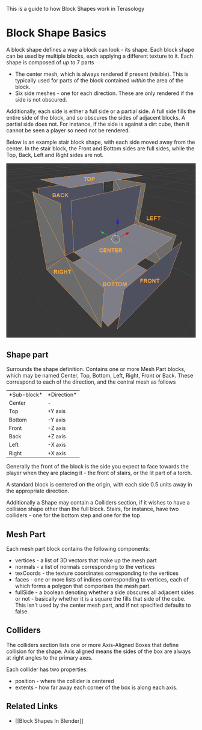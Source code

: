 This is a guide to how Block Shapes work in Terasology

# Block Shape Basics

A block shape defines a way a block can look - its shape. Each block shape can be used by multiple blocks, each applying a different texture to it. Each shape is composed of *up to* 7 parts

* The center mesh, which is always rendered if present (visible). This is typically used for parts of the block contained *within* the area of the block.
* Six side meshes - one for each direction. These are only rendered if the side is not obscured.

Additionally, each side is either a full side or a partial side. A full side fills the entire side of the block, and so obscures the sides of adjacent blocks. A partial side does not. For instance, if the side is against a dirt cube, then it cannot be seen a player so need not be rendered.

Below is an example stair block shape, with each side moved away from the center. In the stair block, the Front and Bottom sides are full sides, while the Top, Back, Left and Right sides are not.

![An 'exploded' block shape](ExplodedBlockShape.png)

## Shape part

Surrounds the shape definition. Contains one or more Mesh Part blocks, which may be named Center, Top, Bottom, Left, Right, Front or Back. These correspond to each of the direction, and the central mesh as follows

<table>
    <tr>
        <td>*Sub-block*</td>
        <td>*Direction*</td>
    </tr>
    <tr>
        <td>Center</td>
        <td>-</td>
    </tr>
    <tr>
        <td>Top</td>
        <td>+Y axis</td>
    </tr>
    <tr>
        <td>Bottom</td>
        <td>-Y axis</td>
    </tr>
    <tr>
        <td>Front</td>
        <td>-Z axis</td>
    </tr>
    <tr>
        <td>Back</td>
        <td>+Z axis</td>
    </tr>
    <tr>
        <td>Left</td>
        <td>-X axis</td>
    </tr>
    <tr>
        <td>Right</td>
        <td>+X axis</td>
    </tr>
</table>

Generally the front of the block is the side you expect to face towards the player when they are placing it - the front of stairs, or the lit part of a torch.

A standard block is centered on the origin, with each side 0.5 units away in the appropriate direction.

Additionally a Shape may contain a Colliders section, if it wishes to have a collision shape other than the full block. Stairs, for instance, have two colliders - one for the bottom step and one for the top

## Mesh Part

Each mesh part block contains the following components:

* vertices - a list of 3D vectors that make up the mesh part
* normals - a list of normals corresponding to the vertices
* texCoords - the texture coordinates corresponding to the vertices
* faces - one or more lists of indices corresponding to vertices, each of which forms a polygon that comporises the mesh part.
* fullSide - a boolean denoting whether a side obscures all adjacent sides or not - basically whether it is a square the fills that side of the cube. This isn't used by the center mesh part, and if not specified defaults to false.

## Colliders

The colliders section lists one or more Axis-Aligned Boxes that define collision for the shape. Axis aligned means the sides of the box are always at right angles to the primary axes.

Each collider has two properties:

* position - where the collider is centered
* extents - how far away each corner of the box is along each axis.

## Related Links

   * [[Block Shapes In Blender]]

